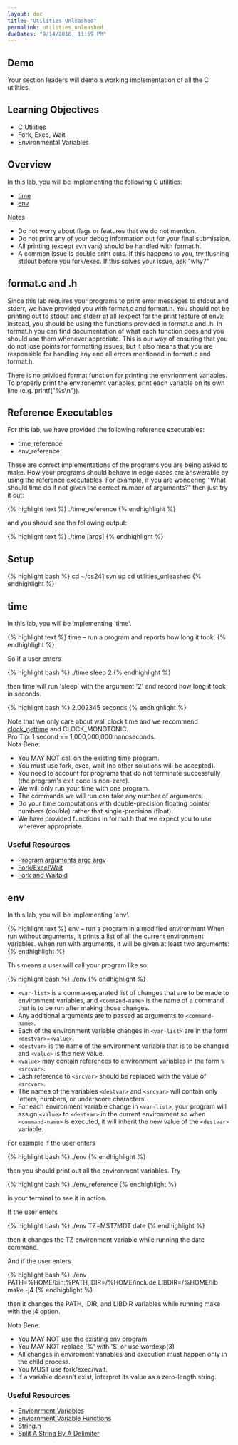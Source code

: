 ```yaml
---
layout: doc
title: "Utilities Unleashed"
permalink: utilities_unleashed
dueDates: "9/14/2016, 11:59 PM"
---
```


## Demo

Your section leaders will demo a working implementation of all the C utilities.

## Learning Objectives

*   C Utilities
*   Fork, Exec, Wait
*   Environmental Variables

## Overview

In this lab, you will be implementing the following C utilities:

*   [time](#time)
*   [env](#env)

Notes

*   Do not worry about flags or features that we do not mention.
*   Do not print any of your debug information out for your final submission.
*   All printing (except evn vars) should be handled with format.h.
*   A common issue is double print outs.  If this happens to you, try flushing stdout before you fork/exec.  If this solves your issue, ask "why?"

## format.c and .h

Since this lab requires your programs to print error messages to stdout and stderr, we have provided you with format.c and format.h. You should not be printing out to stdout and stderr at all (expect for the print feature of env); instead, you should be using the functions provided in format.c and .h. In format.h you can find documentation of what each function does and you should use them whenever approriate. This is our way of ensuring that you do not lose points for formatting issues, but it also means that you are responsible for handling any and all errors mentioned in format.c and format.h.

There is no privided format function for printing the envrionment variables.  To properly print the environemnt variables, print each variable on its own line (e.g. printf("%s\n")).

## Reference Executables

For this lab, we have provided the following reference executables:

*   time_reference
*   env_reference

These are correct implementations of the programs you are being asked to make. How your programs should behave in edge cases are answerable by using the reference executables. For example, if you are wondering "What should time do if not given the correct number of arguments?" then just try it out:

{% highlight text %}
./time_reference
{% endhighlight %}

and you should see the following output:

{% highlight text %}
./time <command> [args]
{% endhighlight %}

## Setup

{% highlight bash %}
cd ~/cs241
svn up
cd utilities_unleashed
{% endhighlight %}

## time

In this lab, you will be implementing 'time'.

{% highlight text %}
time – run a program and reports how long it took.
{% endhighlight %}

So if a user enters

{% highlight bash %}
./time sleep 2
{% endhighlight %}

then time will run 'sleep' with the argument '2' and record how long it took in seconds.

{% highlight bash %}
2.002345 seconds
{% endhighlight %}

Note that we only care about wall clock time and we recommend [clock_gettime](http://linux.die.net/man/3/clock_gettime) and CLOCK_MONOTONIC.  
Pro Tip: 1 second == 1,000,000,000 nanoseconds.  
Nota Bene:

*   You MAY NOT call on the existing time program.
*   You must use fork, exec, wait (no other solutions will be accepted).
*   You need to account for programs that do not terminate successfully (the program's exit code is non-zero).
*   We will only run your time with one program.
*   The commands we will run can take any number of arguments.
*   Do your time computations with double-precision floating pointer numbers (double) rather that single-precision (float).
*   We have provided functions in format.h that we expect you to use wherever appropriate.


### Useful Resources

*   [Program arguments argc argv](http://cs-education.github.io/sys/#chapter/2/section/0/activity/0)
*   [Fork/Exec/Wait](https://github.com/angrave/SystemProgramming/wiki/Forking%2C-Part-2%3A-Fork%2C-Exec%2C-Wait)
*   [Fork and Waitpid](http://cs-education.github.io/sys/#chapter/5/section/1/activity/0)

## env

In this lab, you will be implementing 'env'.

{% highlight text %}
env – run a program in a modified environment When run without arguments, it prints a list of all the current environment variables. When run with arguments, it will be given at least two arguments:
{% endhighlight %}

This means a user will call your program like so:

{% highlight bash %}
./env <var-list> <command-name>
{% endhighlight %}

*   `<var-list>` is a comma-separated list of changes that are to be made to environment variables, and `<command-name>` is the name of a command that is to be run after making those changes.
*   Any additional arguments are to passed as arguments to `<command-name>`.
*   Each of the environment variable changes in `<var-list>` are in the form `<destvar>=<value>`.
*   `<destvar>` is the name of the environment variable that is to be changed and `<value>` is the new value.
*   `<value>` may contain references to environment variables in the form `%<srcvar>`.
*   Each reference to `<srcvar>` should be replaced with the value of `<srcvar>`.
*   The names of the variables `<destvar>` and `<srcvar>` will contain only letters, numbers, or underscore characters.
*   For each environment variable change in `<var-list>`, your program will assign `<value>` to `<destvar>` in the current environment so when `<command-name>` is executed, it will inherit the new value of the `<destvar>` variable.

For example if the user enters

{% highlight bash %}
./env
{% endhighlight %}

then you should print out all the environment variables. Try

{% highlight bash %}
./env_reference
{% endhighlight %}

in your terminal to see it in action.

If the user enters

{% highlight bash %}
./env TZ=MST7MDT date
{% endhighlight %}

then it changes the TZ environment variable while running the date command.

And if the user enters

{% highlight bash %}
./env PATH=%HOME/bin:%PATH,IDIR=/%HOME/include,LIBDIR=/%HOME/lib make -j4
{% endhighlight %}

then it changes the PATH, IDIR, and LIBDIR variables while running make with the j4 option.

Nota Bene:

*   You MAY NOT use the existing env program.
*   You MAY NOT replace '%' with '$' or use wordexp(3)
*   All changes in enviroment variables and execution must happen only in the child process.
*   You MUST use fork/exec/wait.
*   If a variable doesn't exist, interpret its value as a zero-length string.

### Useful Resources

*   [Envionrment Variables](http://cs-education.github.io/sys/#chapter/2/section/1/activity/0)
*   [Enviornment Variable Functions](http://www.gnu.org/software/libc/manual/html_node/Environment-Variables.html)
*   [String.h](http://man7.org/linux/man-pages/man3/string.3.html)
*   [Split A String By A Delimiter](https://www.quora.com/How-do-you-write-a-C-program-to-split-a-string-by-a-delimiter)